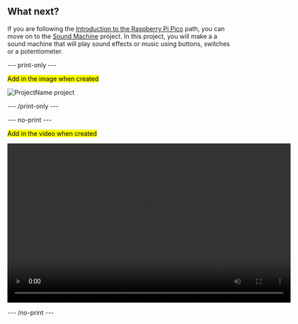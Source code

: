 ## What next?

If you are following the [Introduction to the Raspberry Pi Pico](https://projects.raspberrypi.org/en/pathways/pico-intro) path, you can move on to the [Sound Machine](https://projects.raspberrypi.org/en/projects/sound-machine) project. In this project, you will make a a sound machine that will play sound effects or music using buttons, switches or a potentiometer.

--- print-only ---

<mark>Add in the image when created</mark>

![ProjectName project](images/projectname-project.png)

--- /print-only ---

--- no-print ---

<mark>Add in the video when created</mark>

<video width="640" height="360" controls>
<source src="images/file" type="video/mp4">
Your browser does not support WebM video, try FireFox or Chrome
</video>

--- /no-print ---
